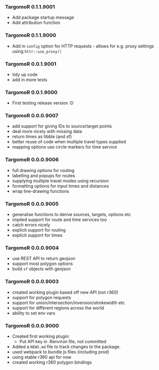 ### TargomoR 0.1.1.9001

* Add package startup message
* Add attribution function

### TargomoR 0.1.1.9000

* Add in `config` option for HTTP requests - allows for e.g. proxy settings using `httr::use_proxy()`

### TargomoR 0.0.1.9001

* tidy up code
* add in more tests

### TargomoR 0.0.1.9000

* First testing release version :D

### TargomoR 0.0.0.9007

* add support for giving IDs to source/target points
* deal more nicely with missing data
* return times as tibble (and sf)
* better reuse of code when multiple travel types supplied
* mapping options use circle markers for time service

### TargomoR 0.0.0.9006

* full drawing options for routing
* labelling and popups for routes
* supplying multiple travel modes using recursion
* formatting options for input times and distances
* wrap line-drawing functions

### TargomoR 0.0.0.9005

* generalise functions to derive sources, targets, options etc
* implied support for route and time services too
* catch errors nicely
* explicit support for routing
* explicit support for times

### TargomoR 0.0.0.9004

* use REST API to return geojson
* support most polygon options
* build `sf` objects with geojson

### TargomoR 0.0.0.9003

* created working plugin based off new API (not r360)
* support for polygon requests
* support for union/intersection/inversion/strokewidth etc
* support for different regions across the world
* ability to set env vars

### TargomoR 0.0.0.9000

* Created first working plugin:
  + Put API key in .Renviron file, not committed
* Added a `NEWS.md` file to track changes to the package.
* used webpack to bundle js files (including prod)
* using stable r360 api for now
* created working r360 polygon bindings

